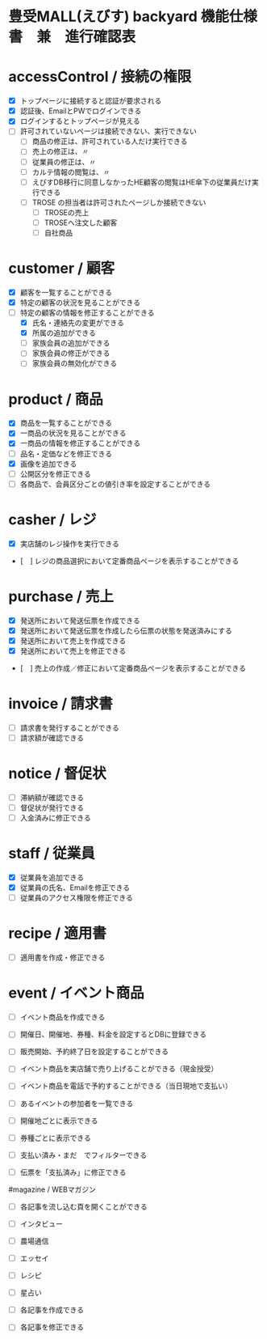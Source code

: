 豊受MALL(えびす) backyard 機能仕様書　兼　進行確認表
=============================================

# accessControl / 接続の権限

- [x] トップページに接続すると認証が要求される
- [x] 認証後、EmailとPWでログインできる
- [x] ログインするとトップページが見える
- [ ] 許可されていないページは接続できない、実行できない
  - [ ] 商品の修正は、許可されている人だけ実行できる
  - [ ] 売上の修正は、〃
  - [ ] 従業員の修正は、〃
  - [ ] カルテ情報の閲覧は、〃
  - [ ] えびすDB移行に同意しなかったHE顧客の閲覧はHE傘下の従業員だけ実行できる
   - [ ] TROSE の担当者は許可されたページしか接続できない
     - [ ] TROSEの売上
     - [ ] TROSEへ注文した顧客
     - [ ] 自社商品

# customer / 顧客
- [x] 顧客を一覧することができる
- [x] 特定の顧客の状況を見ることができる
- [ ] 特定の顧客の情報を修正することができる
  - [x] 氏名・連絡先の変更ができる
  - [x] 所属の追加ができる
  - [ ] 家族会員の追加ができる
  - [ ] 家族会員の修正ができる
  - [ ] 家族会員の無効化ができる

# product / 商品
- [x] 商品を一覧することができる
- [x] 一商品の状況を見ることができる
- [x] 一商品の情報を修正することができる
 - [ ] 品名・定価などを修正できる
 - [x] 画像を追加できる
 - [ ] 公開区分を修正できる
 - [ ] 各商品で、会員区分ごとの値引き率を設定することができる

# casher / レジ
- [x] 実店舗のレジ操作を実行できる
- [　] レジの商品選択において定番商品ページを表示することができる

# purchase / 売上
- [x] 発送所において発送伝票を作成できる
- [x] 発送所において発送伝票を作成したら伝票の状態を発送済みにする
- [x] 発送所において売上を作成できる
- [x] 発送所において売上を修正できる
- [　] 売上の作成／修正において定番商品ページを表示することができる

# invoice / 請求書
- [ ] 請求書を発行することができる
- [ ] 請求額が確認できる

# notice / 督促状
- [ ] 滞納額が確認できる
- [ ] 督促状が発行できる
- [ ] 入金済みに修正できる

# staff / 従業員
- [x] 従業員を追加できる
- [x] 従業員の氏名、Emailを修正できる
- [ ] 従業員のアクセス権限を修正できる

# recipe / 適用書
- [ ] 適用書を作成・修正できる

# event / イベント商品

- [ ] イベント商品を作成できる
 - [ ] 開催日、開催地、券種、料金を設定するとDBに登録できる
 - [ ] 販売開始、予約終了日を設定することができる

- [ ] イベント商品を実店舗で売り上げることができる（現金授受）
- [ ] イベント商品を電話で予約することができる（当日現地で支払い）

- [ ] あるイベントの参加者を一覧できる
 - [ ] 開催地ごとに表示できる
 - [ ] 券種ごとに表示できる
 - [ ] 支払い済み・まだ　でフィルターできる
- [ ] 伝票を「支払済み」に修正できる


#magazine / WEBマガジン
- [ ] 各記事を流し込む頁を開くことができる
 - [ ] インタビュー
 - [ ] 農場通信
 - [ ] エッセイ
 - [ ] レシピ
 - [ ] 星占い
- [ ] 各記事を作成できる
- [ ] 各記事を修正できる


